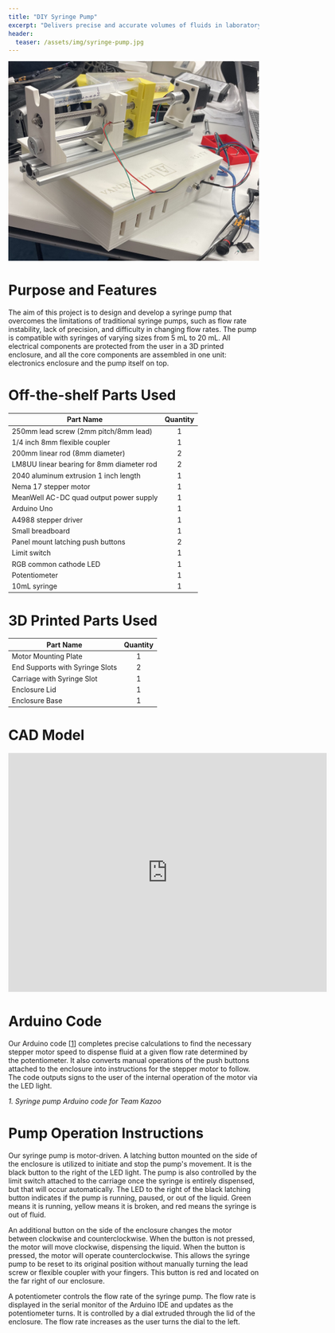 ```yaml
---
title: "DIY Syringe Pump"
excerpt: "Delivers precise and accurate volumes of fluids in laboratory and medical settings."
header:
  teaser: /assets/img/syringe-pump.jpg
---
```

![Completed Syringe Pump](/assets/img/syringe-pump.jpg)   

# Purpose and Features

The aim of this project is to design and develop a syringe pump that overcomes the limitations of traditional syringe pumps, such as flow rate instability, lack of precision, and difficulty in changing flow rates. The pump is compatible with syringes of varying sizes from 5 mL to 20 mL. All electrical components are protected from the user in a 3D printed enclosure, and all the core components are assembled in one unit: electronics enclosure and the pump itself on top.


# Off-the-shelf Parts Used

| Part Name                                | Quantity      |
| ---------------------------------------- |:-------------:|
| 250mm lead screw (2mm pitch/8mm lead)    | 1             |
| 1/4 inch 8mm flexible coupler            | 1             |
| 200mm linear rod (8mm diameter)          | 2             |
| LM8UU linear bearing for 8mm diameter rod| 2             |
| 2040 aluminum extrusion 1 inch length    | 1             |
| Nema 17 stepper motor                    | 1             |
| MeanWell AC-DC quad output power supply  | 1             |
| Arduino Uno                              | 1             |
| A4988 stepper driver                     | 1             |
| Small breadboard                         | 1             |
| Panel mount latching push buttons        | 2             |
| Limit switch                             | 1             |
| RGB common cathode LED                   | 1             |
| Potentiometer                            | 1             |
| 10mL syringe                             | 1             |



# 3D Printed Parts Used

| Part Name                      | Quantity      |
| ------------------------------ |:-------------:|
| Motor Mounting Plate           | 1             |
| End Supports with Syringe Slots| 2             |
| Carriage with Syringe Slot     | 1             |
| Enclosure Lid                  | 1             |
| Enclosure Base                 | 1             |



# CAD Model
<iframe src="https://vanderbilt643.autodesk360.com/shares/public/SH286ddQT78850c0d8a4806a535b816c4399?mode=embed" width="640" height="480" allowfullscreen="true" webkitallowfullscreen="true" mozallowfullscreen="true"  frameborder="0"></iframe>


# Arduino Code
Our Arduino code [[1](https://app.arduino.cc/sketches/10db4069-85a7-4e58-bffd-baaf771bee5d?view-mode=preview)] completes precise calculations to find the necessary stepper motor speed to dispense fluid at a given flow rate determined by the potentiometer. It also converts manual operations of the push buttons attached to the enclosure into instructions for the stepper motor to follow. The code outputs signs to the user of the internal operation of the motor via the LED light.

*1. Syringe pump Arduino code for Team Kazoo*


# Pump Operation Instructions
Our syringe pump is motor-driven. A latching button mounted on the side of the enclosure is utilized to initiate and stop the pump's movement. It is the black button to the right of the LED light. The pump is also controlled by the limit switch attached to the carriage once the syringe is entirely dispensed, but that will occur automatically. The LED to the right of the black latching button indicates if the pump is running, paused, or out of the liquid. Green means it is running, yellow means it is broken, and red means the syringe is out of fluid.  

An additional button on the side of the enclosure changes the motor between clockwise and counterclockwise. When the button is not pressed, the motor will move clockwise, dispensing the liquid. When the button is pressed, the motor will operate counterclockwise. This allows the syringe pump to be reset to its original position without manually turning the lead screw or flexible coupler with your fingers. This button is red and located on the far right of our enclosure. 

A potentiometer controls the flow rate of the syringe pump. The flow rate is displayed in the serial monitor of the Arduino IDE and updates as the potentiometer turns. It is controlled by a dial extruded through the lid of the enclosure. The flow rate increases as the user turns the dial to the left.
